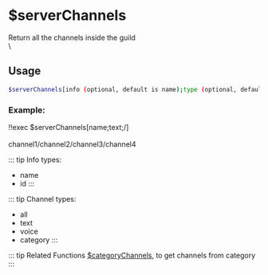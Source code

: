 # $serverChannels

Return all the channels inside the guild\
\

## Usage

```bash
$serverChannels[info (optional, default is name);type (optional, default is all);separator (optional, default is ", ")]
```

### Example:
<discord-messages>
          <discord-message :bot="false" role-color="#ffcc9a" author="Member">
        !!exec $serverChannels[name;text;/]<br><br>
          </discord-message>
          <discord-message :bot="true" role-color="#0099ff" author="Custom Command" avatar="https://media.discordapp.net/avatars/725721249652670555/781224f90c3b841ba5b40678e032f74a.webp">
        channel1/channel2/channel3/channel4
        </discord-message>
</discord-messages>


::: tip Info types:
 - name
 - id
:::

::: tip Channel types:
 - all
 - text
 - voice
 - category
:::

::: tip Related Functions
[$categoryChannels](..Channel/channelExists.md), to get channels from category
:::
